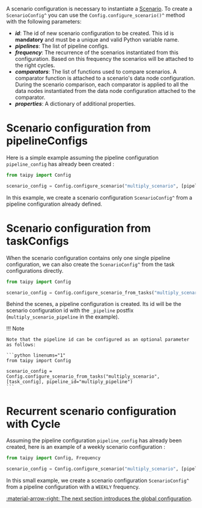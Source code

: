 A scenario configuration is necessary to instantiate a [Scenario](../concepts/scenario.md). To create a
`ScenarioConfig^` you can use the `Config.configure_scenario()^` method with the following parameters:

- _**id**_: The id of new scenario configuration to be created. This id is **mandatory** and must be a unique and valid
  Python variable name.
- _**pipelines**_: The list of pipeline configs.
- _**frequency**_: The recurrence of the scenarios instantiated from this configuration. Based on this frequency the
  scenarios will be attached to the right cycles.
- _**comparators**_: The list of functions used to compare scenarios. A comparator function is attached to a
  scenario's data node configuration. During the scenario comparison, each comparator is applied to all the data
  nodes instantiated from the data node configuration attached to the comparator.
- _**properties**_: A dictionary of additional properties.

# Scenario configuration from pipelineConfigs
Here is a simple example assuming the pipeline configuration `pipeline_config` has already been created :

```python linenums="1"
from taipy import Config

scenario_config = Config.configure_scenario("multiply_scenario", [pipeline_config])
```

In this example, we create a scenario configuration `ScenarioConfig^` from a pipeline configuration already defined.


# Scenario configuration from taskConfigs

When the scenario configuration contains only one single pipeline configuration, we can also create the
`ScenarioConfig^` from the task configurations directly.

```python linenums="1"
from taipy import Config

scenario_config = Config.configure_scenario_from_tasks("multiply_scenario", [task_config])
```

Behind the scenes, a pipeline configuration is created. Its id will be the scenario configuration id with the
`_pipeline` postfix (`multiply_scenario_pipeline` in the example).

!!! Note

    Note that the pipeline id can be configured as an optional parameter as follows:

    ```python linenums="1"
    from taipy import Config

    scenario_config = Config.configure_scenario_from_tasks("multiply_scenario", [task_config], pipeline_id="multiply_pipeline")
    ```

# Recurrent scenario configuration with Cycle

Assuming the pipeline configuration `pipeline_config` has already been created, here is an example of a weekly
scenario configuration :

```python  linenums="1"
from taipy import Config, Frequency

scenario_config = Config.configure_scenario("multiply_scenario", [pipeline_config], Frequency.WEEKLY)
```

In this small example, we create a scenario configuration `ScenarioConfig^` from a pipeline configuration with a
`WEEKLY` frequency.


[:material-arrow-right: The next section introduces the global configuration](global-config.md).
